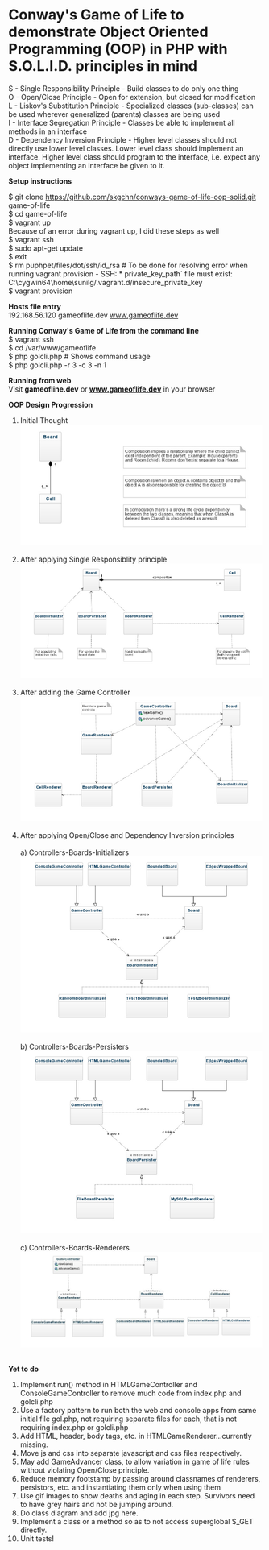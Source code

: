 # Conway's Game of Life to demonstrate Object Oriented Programming (OOP) in PHP with S.O.L.I.D. principles in mind
S - Single Responsibility Principle - Build classes to do only one thing<br>
O - Open/Close Principle - Open for extension, but closed for modification<br>
L - Liskov's Substitution Principle - Specialized classes (sub-classes) can be used wherever generalized (parents) classes are being used<br>
I - Interface Segregation Principle - Classes be able to implement all methods in an interface<br>
D - Dependency Inversion Principle - Higher level classes should not directly use lower level classes. Lower level class should implement an interface. Higher level class should program to the interface, i.e. expect any object implementing an interface be given to it.<br>

<b>Setup instructions</b><br>

$ git clone https://github.com/skgchn/conways-game-of-life-oop-solid.git game-of-life<br>
$ cd game-of-life<br>
$ vagrant up<br>
Because of an error during vagrant up, I did these steps as well<br>
$ vagrant ssh<br>
$ sudo apt-get update<br>
$ exit<br>
$ rm puphpet/files/dot/ssh/id_rsa    # To be done for resolving error when running vagrant provision - SSH: * private_key_path` file must exist: C:\cygwin64\home\sunilg/.vagrant.d/insecure_private_key<br>
$ vagrant provision<br>

<b>Hosts file entry</b><br>
192.168.56.120 gameoflife.dev www.gameoflife.dev

<b>Running Conway's Game of Life from the command line</b><br>
$ vagrant ssh<br>
$ cd /var/www/gameoflife<br>
$ php golcli.php   # Shows command usage<br>
$ php golcli.php -r 3 -c 3 -n 1<br>


<b>Running from web</b><br>
Visit <b>gameofline.dev</b> or <b>www.gameoflife.dev</b> in your browser<br>

<b>OOP Design Progression</b><br>
1. Initial Thought<br>
![alt tag](https://github.com/skgchn/conways-game-of-life-oop-solid/blob/master/classdiagrams/1.%20InitialThought.jpg)<br><br>
2. After applying Single Responsiblity principle<br>
![alt tag](https://github.com/skgchn/conways-game-of-life-oop-solid/blob/master/classdiagrams/2.%20AfterApplyingSingleResponsiblityPrinciple.jpg)<br><br>
3. After adding the Game Controller<br>
![alt tag](https://github.com/skgchn/conways-game-of-life-oop-solid/blob/master/classdiagrams/3.%20AfterAddingTheGameController.jpg)<br><br>
4. After applying Open/Close and Dependency Inversion principles<br><br>
a) Controllers-Boards-Initializers<br>
![alt tag](https://github.com/skgchn/conways-game-of-life-oop-solid/blob/master/classdiagrams/4.%20OpenCloseDepencyInversionControllerBoardInitializersRelationship.jpeg)<br><br>
b) Controllers-Boards-Persisters<br>
![alt tag](https://github.com/skgchn/conways-game-of-life-oop-solid/blob/master/classdiagrams/5.%20OpenCloseDepencyInversionControllerBoardPersistersRelationship.jpeg)<br><br>
c) Controllers-Boards-Renderers<br>
![alt tag](https://github.com/skgchn/conways-game-of-life-oop-solid/blob/master/classdiagrams/6.%20OpenCloseDepencyInversionControllerBoardRenderersRelationship.jpg)<br><br>

<b>Yet to do</b><br>

1. Implement run() method in HTMLGameController and ConsoleGameController to remove much code from index.php and golcli.php<br>
2. Use a factory pattern to run both the web and console apps from same initial file gol.php, not requiring separate files for each, that is not requiring index.php or golcli.php<br>
3. Add HTML, header, body tags, etc. in HTMLGameRenderer...currently missing.<br>
4. Move js and css into separate javascript and css files respectively.<br>
5. May add GameAdvancer class, to allow variation in game of life rules without violating Open/Close principle.<br>
6. Reduce memory footstamp by passing around classnames of renderers, persistors, etc. and instantiating them only when using them<br>
7. Use gif images to show deaths and aging in each step. Survivors need to have grey hairs and not be jumping around.<br>
8. Do class diagram and add jpg here.<br>
9. Implement a class or a method so as to not access superglobal $_GET directly.<br>
10. Unit tests!<br>
